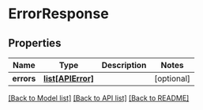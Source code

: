 # ErrorResponse

## Properties
Name | Type | Description | Notes
------------ | ------------- | ------------- | -------------
**errors** | [**list[APIError]**](APIError.md) |  | [optional] 

[[Back to Model list]](../README.md#documentation-for-models) [[Back to API list]](../README.md#documentation-for-api-endpoints) [[Back to README]](../README.md)

